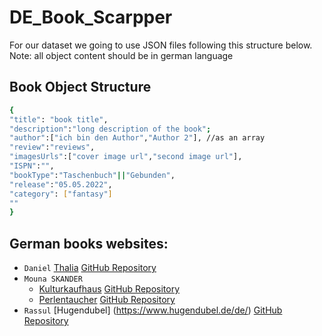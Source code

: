 # DE_Book_Scarpper
For our dataset we going to use JSON files following this structure below.
Note: all object content should be in german language
## Book Object Structure
```bash
{
"title": "book title",
"description":"long description of the book";
"author":["ich bin den Author","Author 2"], //as an array
"review":"reviews",
"imagesUrls":["cover image url","second image url"],
"ISPN":"",
"bookType":"Taschenbuch"||"Gebunden",
"release":"05.05.2022",
"category": ["fantasy"]
""
}
```


## German books websites:
* `Daniel` [Thalia](https://www.thalia.de/) [GitHub Repository]()
* `Mouna SKANDER`
  *  [Kulturkaufhaus](https://www.kulturkaufhaus.de/en/start) [GitHub Repository](https://github.com/SkanderMouna/Book-Scraping)
  *  [Perlentaucher](https://www.perlentaucher.de/) [GitHub Repository](https://github.com/SkanderMouna/perlentaucher_bucher_scraper)
* `Rassul` [Hugendubel] (https://www.hugendubel.de/de/) [GitHub Repository]()




